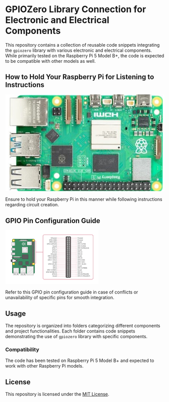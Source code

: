 # GPIOZero Library Connection for Electronic and Electrical Components

This repository contains a collection of reusable code snippets integrating the `gpiozero` library with various electronic and electrical components. While primarily tested on the Raspberry Pi 5 Model B+, the code is expected to be compatible with other models as well.

## How to Hold Your Raspberry Pi for Listening to Instructions

![Raspberry Pi Handling](how_to_hold.png)

Ensure to hold your Raspberry Pi in this manner while following instructions regarding circuit creation.

## GPIO Pin Configuration Guide

![GPIO Pin Configuration](gpio_conf.png)

Refer to this GPIO pin configuration guide in case of conflicts or unavailability of specific pins for smooth integration.

## Usage

The repository is organized into folders categorizing different components and project functionalities. Each folder contains code snippets demonstrating the use of `gpiozero` library with specific components.

### Compatibility

The code has been tested on Raspberry Pi 5 Model B+ and expected to work with other Raspberry Pi models.

## License

This repository is licensed under the [MIT License](link_to_license).
